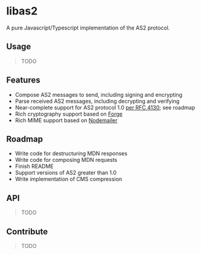 # libas2

A pure Javascript/Typescript implementation of the AS2 protocol.

## Usage
> TODO

## Features
  - Compose AS2 messages to send, including signing and encrypting
  - Parse received AS2 messages, including decrypting and verifying
  - Near-complete support for AS2 protocol 1.0 [per RFC 4130](https://tools.ietf.org/html/rfc4130); see roadmap
  - Rich cryptography support based on [Forge](https://github.com/digitalbazaar/forge)
  - Rich MIME support based on [Nodemailer](https://github.com/nodemailer/nodemailer)

## Roadmap
  - Write code for destructuring MDN responses
  - Write code for composing MDN requests
  - Finish README
  - Support versions of AS2 greater than 1.0
  - Write implementation of CMS compression

## API
> TODO

## Contribute
> TODO
